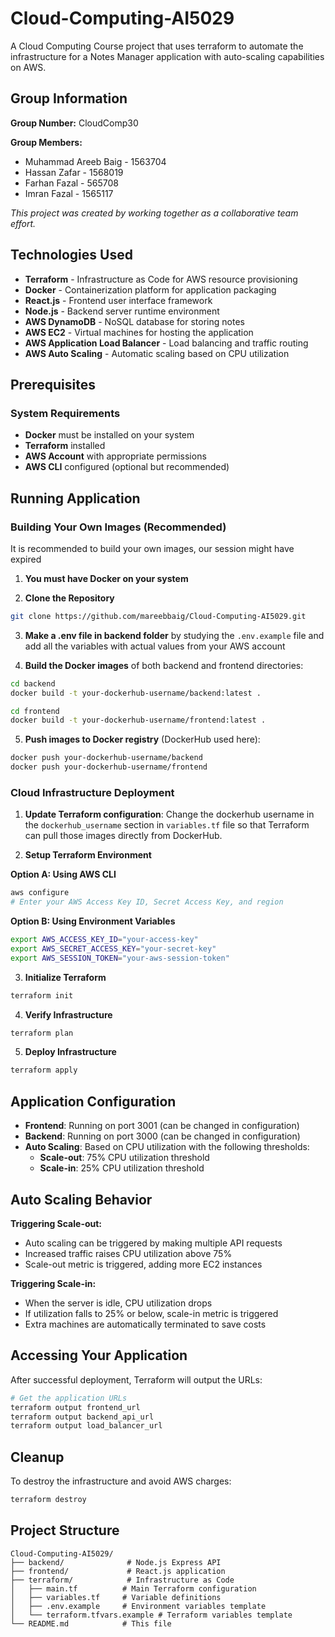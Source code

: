 # Cloud-Computing-AI5029

A Cloud Computing Course project that uses terraform to automate the infrastructure for a Notes Manager application with auto-scaling capabilities on AWS.

## Group Information

**Group Number:** CloudComp30

**Group Members:**
- Muhammad Areeb Baig - 1563704
- Hassan Zafar - 1568019
- Farhan Fazal - 565708
- Imran Fazal - 1565117

*This project was created by working together as a collaborative team effort.*

## Technologies Used

- **Terraform** - Infrastructure as Code for AWS resource provisioning
- **Docker** - Containerization platform for application packaging
- **React.js** - Frontend user interface framework
- **Node.js** - Backend server runtime environment
- **AWS DynamoDB** - NoSQL database for storing notes
- **AWS EC2** - Virtual machines for hosting the application
- **AWS Application Load Balancer** - Load balancing and traffic routing
- **AWS Auto Scaling** - Automatic scaling based on CPU utilization

## Prerequisites

### System Requirements
- **Docker** must be installed on your system
- **Terraform** installed
- **AWS Account** with appropriate permissions
- **AWS CLI** configured (optional but recommended)

## Running Application

### Building Your Own Images (Recommended)

It is recommended to build your own images, our session might have expired

1. **You must have Docker on your system**

2. **Clone the Repository**
```bash
git clone https://github.com/mareebbaig/Cloud-Computing-AI5029.git
```

3. **Make a .env file in backend folder** by studying the `.env.example` file and add all the variables with actual values from your AWS account

4. **Build the Docker images** of both backend and frontend directories:
```bash
cd backend
docker build -t your-dockerhub-username/backend:latest .

cd frontend
docker build -t your-dockerhub-username/frontend:latest .
```

5. **Push images to Docker registry** (DockerHub used here):
```bash
docker push your-dockerhub-username/backend
docker push your-dockerhub-username/frontend
```

### Cloud Infrastructure Deployment

1. **Update Terraform configuration**: Change the dockerhub username in the `dockerhub_username` section in `variables.tf` file so that Terraform can pull those images directly from DockerHub.


2. **Setup Terraform Environment**

**Option A: Using AWS CLI**
```bash
aws configure
# Enter your AWS Access Key ID, Secret Access Key, and region
```

**Option B: Using Environment Variables**
```bash
export AWS_ACCESS_KEY_ID="your-access-key"
export AWS_SECRET_ACCESS_KEY="your-secret-key"
export AWS_SESSION_TOKEN="your-aws-session-token"
```

3. **Initialize Terraform**
```bash
terraform init
```

4. **Verify Infrastructure**
```bash
terraform plan
```

5. **Deploy Infrastructure**
```bash
terraform apply
```

## Application Configuration

- **Frontend**: Running on port 3001 (can be changed in configuration)
- **Backend**: Running on port 3000 (can be changed in configuration)
- **Auto Scaling**: Based on CPU utilization with the following thresholds:
  - **Scale-out**: 75% CPU utilization threshold
  - **Scale-in**: 25% CPU utilization threshold

## Auto Scaling Behavior

**Triggering Scale-out:**
- Auto scaling can be triggered by making multiple API requests
- Increased traffic raises CPU utilization above 75%
- Scale-out metric is triggered, adding more EC2 instances

**Triggering Scale-in:**
- When the server is idle, CPU utilization drops
- If utilization falls to 25% or below, scale-in metric is triggered
- Extra machines are automatically terminated to save costs

## Accessing Your Application

After successful deployment, Terraform will output the URLs:
```bash
# Get the application URLs
terraform output frontend_url
terraform output backend_api_url
terraform output load_balancer_url
```

## Cleanup

To destroy the infrastructure and avoid AWS charges:
```bash
terraform destroy
```

## Project Structure

```
Cloud-Computing-AI5029/
├── backend/              # Node.js Express API
├── frontend/             # React.js application
├── terraform/            # Infrastructure as Code
│   ├── main.tf          # Main Terraform configuration
│   ├── variables.tf     # Variable definitions
│   ├── .env.example     # Environment variables template
│   └── terraform.tfvars.example # Terraform variables template
└── README.md            # This file
```
